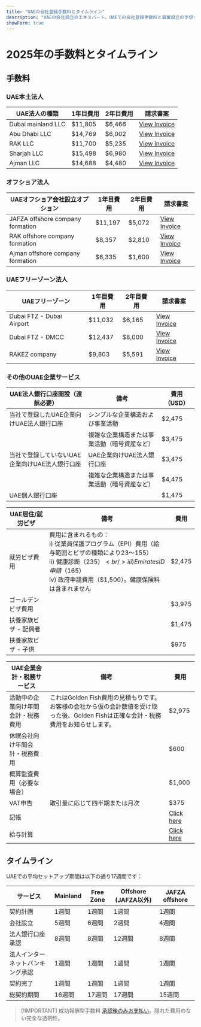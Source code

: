 ```yaml
---
title: "UAEの会社登録手数料とタイムライン"
description: "UAEの会社設立のエキスパート。UAEでの会社登録手数料と事業設立の予想タイムライン。"
showForm: true
---
```


# 2025年の手数料とタイムライン

## 手数料

### UAE本土法人

| UAE法人の種類 | 1年目費用 | 2年目費用 | 請求書案                                                                                                    |
| -------------------------- | ----------- | ----------- | ---------------------------------------------------------------------------------------------------------------- |
| Dubai mainland LLC         | $11,805     | $6,466      | [View Invoice](https://docs.google.com/document/d/17zrplxsKNhqfC8AGuqbiAzR_1QXutglx_zeaSEys7-E/edit?usp=sharing) |
| Abu Dhabi LLC              | $14,769     | $6,002      | [View Invoice](/resources/contacts)                                                                              |
| RAK LLC                    | $11,700     | $5,235      | [View Invoice](/resources/contacts)                                                                              |
| Sharjah LLC                | $15,498     | $6,980      | [View Invoice](/resources/contacts)                                                                              |
| Ajman LLC                  | $14,688     | $4,480      | [View Invoice](/resources/contacts)                                                                              |

### オフショア法人

| UAEオフショア会社設立オプション | 1年目費用 | 2年目費用 | 請求書案                       |
| ------------------------------------------ | ----------- | ----------- | ----------------------------------- |
| JAFZA offshore company formation           | $11,197     | $5,072      | [View Invoice](/resources/contacts) |
| RAK offshore company formation             | $8,357      | $2,810      | [View Invoice](/resources/contacts) |
| Ajman offshore company formation           | $6,335      | $1,600      | [View Invoice](/resources/contacts) |

### UAEフリーゾーン法人

| UAEフリーゾーン            | 1年目費用 | 2年目費用 | 請求書案                       |
| ------------------------- | ----------- | ----------- | ----------------------------------- |
| Dubai FTZ - Dubai Airport | $11,032     | $6,165      | [View Invoice](/resources/contacts) |
| Dubai FTZ - DMCC          | $12,437     | $8,000      | [View Invoice](/resources/contacts) |
| RAKEZ company             | $9,803      | $5,591      | [View Invoice](/resources/contacts) |

### その他のUAE企業サービス

| UAE法人銀行口座開設（渡航必要）            | 備考                                                        | 費用（USD） |
| --------------------------------------------------------------- | -------------------------------------------------------------- | ----------- |
| 当社で登録したUAE企業向けUAE法人銀行口座        | シンプルな企業構造および事業活動               | $2,475      |
|                                                                 | 複雑な企業構造または事業活動（暗号資産など） | $3,475      |
| 当社で登録していないUAE企業向けUAE法人銀行口座 | UAE企業向けUAE法人銀行口座                   | $3,475      |
|                                                                 | 複雑な企業構造または事業活動（暗号資産など） | $4,475      |
| UAE個人銀行口座                                       |                                                                | $1,475      |

| UAE居住/就労ビザ | 備考                                                                                                                                                                                                                                                                                            | 費用   |
| ----------------------------- | -------------------------------------------------------------------------------------------------------------------------------------------------------------------------------------------------------------------------------------------------------------------------------------------------- | ------ |
| 就労ビザ費用          | 費用に含まれるもの：<br/>i) 従業員保護プログラム（EPI）費用（給与範囲とビザの種類により$23～$155）<br/>ii) 健康診断（$235）<br/>iii) Emirates ID申請（$165）<br/>iv) 政府申請費用（$1,500）。健康保険料は含まれません | $2,475 |
| ゴールデンビザ費用              |                                                                                                                                                                                                                                                                                    | $3,975 |
| 扶養家族ビザ - 配偶者       |                                                                                                                                                                                                                                                                                    | $1,475 |
| 扶養家族ビザ - 子供        |                                                                                                                                                                                                                                                                                    | $975   |

| UAE企業会計・税務サービス              | 備考                                                                                                                                                                                              | 費用            |
| ---------------------------------------------------- | ---------------------------------------------------------------------------------------------------------------------------------------------------------------------------------------------------- | --------------- |
| 活動中の企業向け年間会計・税務費用 | これはGolden Fish費用の見積もりです。お客様の会社から仮の会計数値を受け取った後、Golden Fishは正確な会計・税務費用をお知らせします。 | $2,975          |
| 休眠会社向け年間会計・税務費用 |                                                                                                                                                                                      | $600            |
| 概算監査費用（必要な場合）                 |                                                                                                                                                                                      | $1,000          |
| VAT申告                                           | 取引量に応じて四半期または月次                                                                                                                                                             | $375            |
| 記帳                                         |                                                                                                                                                                                      | [Click here](#) |
| 給与計算                                              |                                                                                                                                                                                      | [Click here](#) |

## タイムライン

UAEでの平均セットアップ期間は以下の通り17週間です：

| サービス                           | Mainland | Free Zone | Offshore (JAFZA以外) | JAFZA offshore |
| --------------------------------- | -------- | --------- | ------------------- | -------------- |
| 契約計画                          | 1週間    | 1週間     | 1週間               | 1週間          |
| 会社設立                          | 5週間    | 6週間     | 2週間               | 4週間          |
| 法人銀行口座承認                  | 8週間    | 8週間     | 12週間              | 8週間          |
| 法人インターネットバンキング承認   | 1週間    | 1週間     | 1週間               | 1週間          |
| 契約完了                          | 1週間    | 1週間     | 1週間               | 1週間          |
| 総契約期間                        | 16週間   | 17週間    | 17週間              | 15週間         |

> [!IMPORTANT] 成功報酬型手数料
> [承認後のみお支払い](../benefits/success-based-fees.md)。隠れた費用のない完全な透明性。